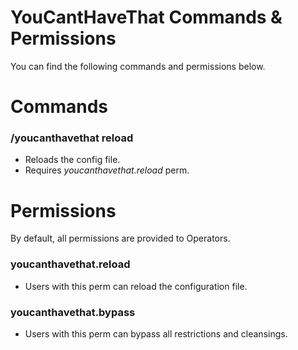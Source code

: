 # YouCantHaveThat Commands & Permissions
You can find the following commands and permissions below.

# Commands
### /youcanthavethat reload
- Reloads the config file.
- Requires *youcanthavethat.reload* perm.

# Permissions
By default, all permissions are provided to Operators.

### youcanthavethat.reload
- Users with this perm can reload the configuration file.

### youcanthavethat.bypass
- Users with this perm can bypass all restrictions and cleansings.
